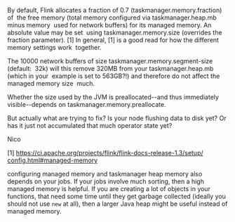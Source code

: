 By default, Flink allocates a fraction of 0.7 (taskmanager.memory.fraction) of 
the free memory (total memory configured via taskmanager.heap.mb minus memory 
used for network buffers) for its managed memory. An absolute value may be set 
using taskmanager.memory.size (overrides the fraction parameter). [1]
In general, [1] is a good read for how the different memory settings work 
together.

The 10000 network buffers of size taskmanager.memory.segment-<wbr style="color: rgb(34, 34, 34); font-family: arial, sans-serif; font-size: 14px; font-style: normal; font-variant-ligatures: normal; font-variant-caps: normal; font-weight: 400; letter-spacing: normal; orphans: 2; text-align: start; text-indent: 0px; text-transform: none; white-space: normal; widows: 2; word-spacing: 0px; -webkit-text-stroke-width: 0px; background-color: rgb(255, 255, 255); text-decoration-style: initial; text-decoration-color: initial;">size (default: 
32k) will this remove 320MB from your taskmanager.heap.mb (which in your 
example is set to 563GB?!) and therefore do not affect the managed memory size 
much.

Whether the size used by the JVM is preallocated--and thus immediately 
visible--depends on taskmanager.memory.<wbr style="color: rgb(34, 34, 34); font-family: arial, sans-serif; font-size: 14px; font-style: normal; font-variant-ligatures: normal; font-variant-caps: normal; font-weight: 400; letter-spacing: normal; orphans: 2; text-align: start; text-indent: 0px; text-transform: none; white-space: normal; widows: 2; word-spacing: 0px; -webkit-text-stroke-width: 0px; background-color: rgb(255, 255, 255); text-decoration-style: initial; text-decoration-color: initial;">preallocate.

But actually what are trying to fix? Is your node flushing data to disk yet? Or 
has it just not accumulated that much operator state yet?

Nico

[1] [https://ci.apache.org/<wbr>projects/flink/flink-docs-<wbr>release-1.3/setup/
config.html#managed-memory](https://ci.apache.org/projects/flink/flink-docs-release-1.3/setup/config.html#managed-memory)



configuring managed memory and taskmanager heap memory also depends on your jobs. If your jobs involve much sorting, then a high managed memory is helpful. If you are creating a lot of objects in your functions, that need some time until they get garbage collected (ideally you should not use `new` at all), then a larger Java heap might be useful instead of managed memory.
